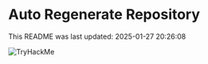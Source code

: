# Auto Regenerate Repository

This README was last updated: 2025-01-27 20:26:08

 ![TryHackMe](https://tryhackme.com/badge/533634)